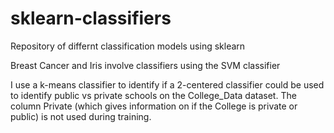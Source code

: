 # sklearn-classifiers
Repository of differnt classification models using sklearn

Breast Cancer and Iris involve classifiers using the SVM classifier

I use a k-means classifier to identify if a 2-centered classifier could be used to identify public vs private schools on the College_Data dataset. The column Private (which gives information on if the College is private or public) is not used during training. 


